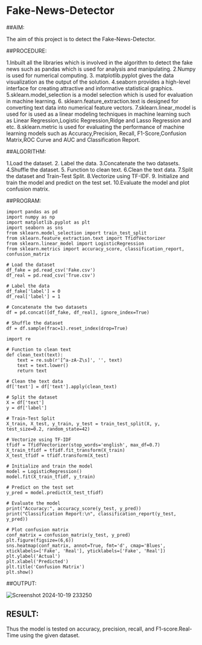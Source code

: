 # Fake-News-Detector

##AIM:

The aim of this project is to detect the Fake-News-Detector.

##PROCEDURE:

1.Inbuilt all the libraries which is involved in the algorithm to detect the fake news such as 
pandas which is used for analysis and manipulating.
2.Numpy is used for numerical computing.
3. matplotlib.pyplot  gives the data visualization as the output of the solution.
4.seaborn  provides a high-level interface for creating attractive and informative statistical graphics.
5.sklearn.model_selection  is a model selection which is used for evaluation in machine learning.
6. sklearn.feature_extraction.text is designed for converting text data into numerical feature vectors.
7.sklearn.linear_model is used for is used as a linear modeling techniques in machine learning such as Linear Regression,Logistic Regression,Ridge and Lasso Regression and etc.
8.sklearn.metric is  used for evaluating the performance of machine learning models such as Accuracy,Precision, Recall, F1-Score,Confusion Matrix,ROC Curve and AUC and Classification Report.

##ALGORITHM:

1.Load the dataset.
2. Label the data.
3.Concatenate the two datasets.
4.Shuffle the dataset.
5. Function to clean text.
6.Clean the text data.
7.Split the dataset and Train-Test Split.
8.Vectorize using TF-IDF.
9. Initialize and train the model and predict on the test set.
10.Evaluate the model and plot confusion matrix.

##PROGRAM:
```
import pandas as pd
import numpy as np
import matplotlib.pyplot as plt
import seaborn as sns
from sklearn.model_selection import train_test_split
from sklearn.feature_extraction.text import TfidfVectorizer
from sklearn.linear_model import LogisticRegression
from sklearn.metrics import accuracy_score, classification_report, confusion_matrix

# Load the dataset
df_fake = pd.read_csv('Fake.csv')
df_real = pd.read_csv('True.csv')

# Label the data
df_fake['label'] = 0
df_real['label'] = 1

# Concatenate the two datasets
df = pd.concat([df_fake, df_real], ignore_index=True)

# Shuffle the dataset
df = df.sample(frac=1).reset_index(drop=True)

import re

# Function to clean text
def clean_text(text):
    text = re.sub(r'[^a-zA-Z\s]', '', text)
    text = text.lower()
    return text

# Clean the text data
df['text'] = df['text'].apply(clean_text)

# Split the dataset
X = df['text']
y = df['label']

# Train-Test Split
X_train, X_test, y_train, y_test = train_test_split(X, y, test_size=0.2, random_state=42)

# Vectorize using TF-IDF
tfidf = TfidfVectorizer(stop_words='english', max_df=0.7)
X_train_tfidf = tfidf.fit_transform(X_train)
X_test_tfidf = tfidf.transform(X_test)

# Initialize and train the model
model = LogisticRegression()
model.fit(X_train_tfidf, y_train)

# Predict on the test set
y_pred = model.predict(X_test_tfidf)

# Evaluate the model
print("Accuracy:", accuracy_score(y_test, y_pred))
print("Classification Report:\n", classification_report(y_test, y_pred))

# Plot confusion matrix
conf_matrix = confusion_matrix(y_test, y_pred)
plt.figure(figsize=(6,6))
sns.heatmap(conf_matrix, annot=True, fmt='d', cmap='Blues', xticklabels=['Fake', 'Real'], yticklabels=['Fake', 'Real'])
plt.ylabel('Actual')
plt.xlabel('Predicted')
plt.title('Confusion Matrix')
plt.show()
```
##OUTPUT:

![Screenshot 2024-10-19 233250](https://github.com/user-attachments/assets/ab79c2ec-220a-4a18-8054-e0b1582d2970)

## RESULT:

Thus the  model is tested on  accuracy, precision, recall, and F1-score.Real-Time using the given dataset.

